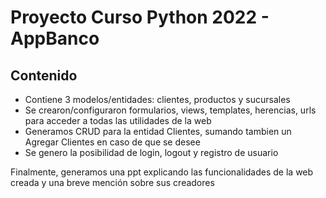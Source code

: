 # Proyecto Curso Python 2022 - AppBanco 

## Contenido
- Contiene 3 modelos/entidades: clientes, productos y sucursales 
- Se crearon/configuraron formularios, views, templates, herencias, urls para acceder a todas las utilidades de la web
- Generamos CRUD para la entidad Clientes, sumando tambien un Agregar Clientes en caso de que se desee
- Se genero la posibilidad de login, logout y registro de usuario

Finalmente, generamos una ppt explicando las funcionalidades de la web creada y una breve mención sobre sus creadores 


